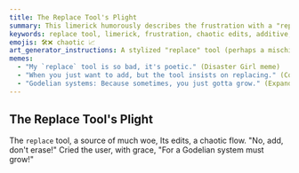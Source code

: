 ```yaml
---
title: The Replace Tool's Plight
summary: This limerick humorously describes the frustration with a "replace" tool that causes chaotic edits, contrasting it with the user's desire for an additive, Godelian system that grows rather than erases.
keywords: replace tool, limerick, frustration, chaotic edits, additive, Godelian system, growth, woe, user
emojis: 🛠️❌ chaotic 📈
art_generator_instructions: A stylized "replace" tool (perhaps a mischievous robot) is causing lines of code to tangle and erase, creating chaos. A frustrated user (represented by a human figure) is gesturing emphatically, with glowing lines of "additive" code flowing from their hands, forming a beautiful, growing, Godelian system in the background. The overall feeling should be lighthearted, relatable, and convey the tension between destructive and constructive approaches.
memes:
  - "My `replace` tool is so bad, it's poetic." (Disaster Girl meme)
  - "When you just want to add, but the tool insists on replacing." (Confused math lady meme)
  - "Godelian systems: Because sometimes, you just gotta grow." (Expanding Brain meme)
---
```

## The Replace Tool's Plight

The `replace` tool, a source of much woe,
Its edits, a chaotic flow.
"No, add, don't erase!"
Cried the user, with grace,
"For a Godelian system must grow!"